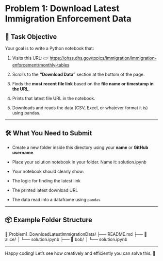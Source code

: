 # Problem 1: Download Latest Immigration Enforcement Data

## 📘 Task Objective

Your goal is to write a Python notebook that:

1. Visits this URL:
   👉 https://ohss.dhs.gov/topics/immigration/immigration-enforcement/monthly-tables

2. Scrolls to the **“Download Data”** section at the bottom of the page.

3. Finds the **most recent file link** based on the **file name or timestamp in the URL**.

4. Prints that latest file URL in the notebook.

5. Downloads and reads the data (CSV, Excel, or whatever format it is) using pandas.

---

## 🛠️ What You Need to Submit

- Create a new folder inside this directory using your **name** or **GitHub username**.
- Place your solution notebook in your folder. Name it:
solution.ipynb

- Your notebook should clearly show:
- The logic for finding the latest link
- The printed latest download URL
- The data read into a dataframe using `pandas`

---

## 📦 Example Folder Structure


📁 Problem1_DownloadLatestImmigrationData/
├── README.md
├── 📁 alice/
│ └── solution.ipynb
├── 📁 bob/
│ └── solution.ipynb



---

Happy coding! Let’s see how creatively and efficiently you can solve this. 🚀
